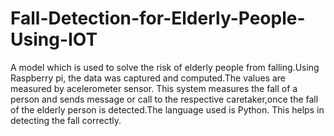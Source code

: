 # Fall-Detection-for-Elderly-People-Using-IOT
A model which is used to solve the risk of elderly people from falling.Using Raspberry pi, the data was captured and computed.The values are measured by acelerometer sensor. This system measures the fall of a person and sends message or call to the respective caretaker,once the fall of the elderly person is detected.The language used is Python. This helps in detecting the fall correctly.
